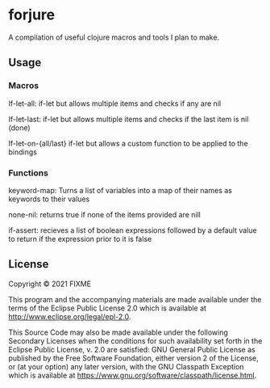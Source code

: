 # forjure

A compilation of useful clojure macros and tools I plan to make.

## Usage

### Macros
If-let-all: if-let but allows multiple items and checks if any are nil

If-let-last: if-let but allows multiple items and checks if the last item is nil (done)

If-let-on-{all/last} if-let but allows a custom function to be applied to the bindings

### Functions

keyword-map: Turns a list of variables into a map of their names as keywords to their values

none-nil: returns true if none of the items provided are nill

if-assert: recieves a list of boolean expressions followed by a default value to return if the expression prior to it is false

## License

Copyright © 2021 FIXME

This program and the accompanying materials are made available under the
terms of the Eclipse Public License 2.0 which is available at
http://www.eclipse.org/legal/epl-2.0.

This Source Code may also be made available under the following Secondary
Licenses when the conditions for such availability set forth in the Eclipse
Public License, v. 2.0 are satisfied: GNU General Public License as published by
the Free Software Foundation, either version 2 of the License, or (at your
option) any later version, with the GNU Classpath Exception which is available
at https://www.gnu.org/software/classpath/license.html.
